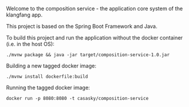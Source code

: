 Welcome to the composition service - the application core system of the klangfang app.

This project is based on the Spring Boot Framework and Java.

To build this project and run the application without the docker container (i.e. in the host OS):
````
./mvnw package && java -jar target/composition-service-1.0.jar

````
Building a new tagged docker image:
````
./mvnw install dockerfile:build

````

Running the tagged docker image:
````
docker run -p 8080:8080 -t casasky/composition-service

````

